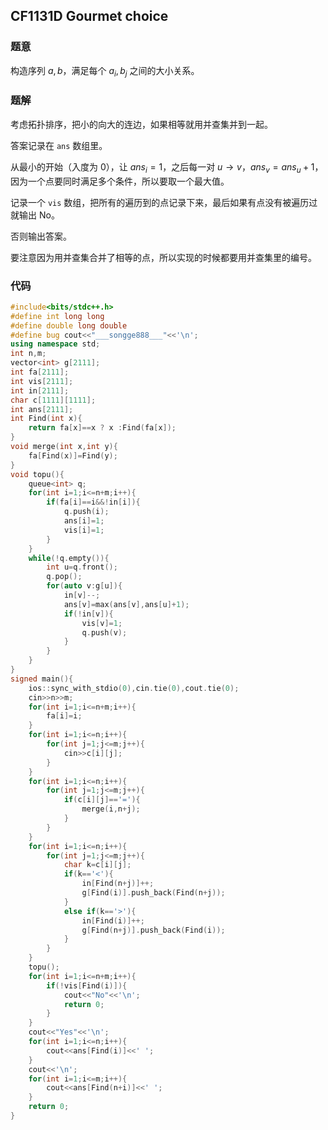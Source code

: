 ## CF1131D Gourmet choice

### 题意

构造序列 $a,b$，满足每个 $a_i,b_j$ 之间的大小关系。

### 题解

考虑拓扑排序，把小的向大的连边，如果相等就用并查集并到一起。

答案记录在 `ans` 数组里。

从最小的开始（入度为 $0$），让 $ans_i=1$，之后每一对 $u \to v$，$ans_v=ans_u+1$，因为一个点要同时满足多个条件，所以要取一个最大值。

记录一个 `vis` 数组，把所有的遍历到的点记录下来，最后如果有点没有被遍历过就输出 No。

否则输出答案。

要注意因为用并查集合并了相等的点，所以实现的时候都要用并查集里的编号。

### 代码

```cpp
#include<bits/stdc++.h>
#define int long long
#define double long double
#define bug cout<<"___songge888___"<<'\n';
using namespace std;
int n,m;
vector<int> g[2111];
int fa[2111];
int vis[2111];
int in[2111];
char c[1111][1111];
int ans[2111];
int Find(int x){
    return fa[x]==x ? x :Find(fa[x]);
}
void merge(int x,int y){
    fa[Find(x)]=Find(y);
}
void topu(){
    queue<int> q;
    for(int i=1;i<=n+m;i++){
        if(fa[i]==i&&!in[i]){
            q.push(i);
            ans[i]=1;
			vis[i]=1;
        }
    }
    while(!q.empty()){
        int u=q.front();
        q.pop();
        for(auto v:g[u]){
			in[v]--;
            ans[v]=max(ans[v],ans[u]+1);
            if(!in[v]){
                vis[v]=1;
                q.push(v);
            }
        }
    }
}
signed main(){
    ios::sync_with_stdio(0),cin.tie(0),cout.tie(0);
    cin>>n>>m;
    for(int i=1;i<=n+m;i++){
        fa[i]=i;
    }
    for(int i=1;i<=n;i++){
    	for(int j=1;j<=m;j++){
    		cin>>c[i][j];
		}
	}
	for(int i=1;i<=n;i++){
		for(int j=1;j<=m;j++){
			if(c[i][j]=='='){
				merge(i,n+j);
			}
		}
	}
    for(int i=1;i<=n;i++){
        for(int j=1;j<=m;j++){
        	char k=c[i][j];
            if(k=='<'){
            	in[Find(n+j)]++;
                g[Find(i)].push_back(Find(n+j));
            }
            else if(k=='>'){
            	in[Find(i)]++;
                g[Find(n+j)].push_back(Find(i));
            }
        }
    }
    topu();
    for(int i=1;i<=n+m;i++){
        if(!vis[Find(i)]){
            cout<<"No"<<'\n';
            return 0;
        }
    }
    cout<<"Yes"<<'\n';
    for(int i=1;i<=n;i++){
        cout<<ans[Find(i)]<<' ';
    }
    cout<<'\n';
    for(int i=1;i<=m;i++){
        cout<<ans[Find(n+i)]<<' ';
    }
    return 0;
}
```

